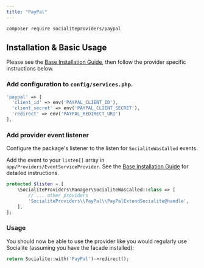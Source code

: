 ```yaml
---
title: "PayPal"
---
```


```bash
composer require socialiteproviders/paypal
```

## Installation & Basic Usage

Please see the [Base Installation Guide](https://socialiteproviders.com/usage.html), then follow the provider specific instructions below.

### Add configuration to `config/services.php`.

```php
'paypal' => [    
  'client_id' => env('PAYPAL_CLIENT_ID'),  
  'client_secret' => env('PAYPAL_CLIENT_SECRET'),  
  'redirect' => env('PAYPAL_REDIRECT_URI') 
],
```

### Add provider event listener

Configure the package's listener to the listen for `SocialiteWasCalled` events. 

Add the event to your `listen[]` array  in `app/Providers/EventServiceProvider`. See the [Base Installation Guide](https://socialiteproviders.com/usage.html) for detailed instructions.

```php
protected $listen = [
    \SocialiteProviders\Manager\SocialiteWasCalled::class => [
        // ... other providers
        'SocialiteProviders\\PayPal\\PayPalExtendSocialite@handle',
    ],
];
```

### Usage

You should now be able to use the provider like you would regularly use Socialite (assuming you have the facade installed):

```php
return Socialite::with('PayPal')->redirect();
```

